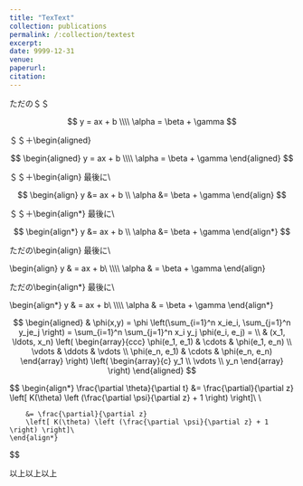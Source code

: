 ```yaml
---
title: "TexText"
collection: publications
permalink: /:collection/textest
excerpt:
date: 9999-12-31
venue:
paperurl:
citation:
---
```


ただの＄＄  

$$
    y = ax + b \\\\
    \alpha = \beta + \gamma
$$

＄＄＋\begin{aligned}  

$$
    \begin{aligned}
        y = ax + b \\\\
        \alpha = \beta + \gamma
    \end{aligned}
$$

＄＄＋\begin{align}  最後に\

$$
    \begin{align}
        y &= ax + b \\
        \alpha &= \beta + \gamma
    \end{align}
$$

＄＄＋\begin{align*}   最後に\

$$
    \begin{align*}
        y &= ax + b \\
        \alpha &= \beta + \gamma
    \end{align*}
$$

ただの\begin{align}   最後に\

\begin{align}
    y & = ax + b\ \\\\\\\\
    \alpha & = \beta + \gamma
\end{align}

ただの\begin{align*}   最後に\

\begin{align*}
    y & = ax + b\ \\\\\\\\
    \alpha & = \beta + \gamma
\end{align*}


$$
\begin{aligned}
    & \phi(x,y) = \phi \left(\sum_{i=1}^n x_ie_i, \sum_{j=1}^n y_je_j \right)
  = \sum_{i=1}^n \sum_{j=1}^n x_i y_j \phi(e_i, e_j) = \\
  & (x_1, \ldots, x_n) \left( \begin{array}{ccc}
      \phi(e_1, e_1) & \cdots & \phi(e_1, e_n) \\
      \vdots & \ddots & \vdots \\
      \phi(e_n, e_1) & \cdots & \phi(e_n, e_n)
    \end{array} \right)
  \left( \begin{array}{c}
      y_1 \\
      \vdots \\
      y_n
    \end{array} \right)
\end{aligned}
$$



$$
    \begin{align*}
        \frac{\partial \theta}{\partial t} &= \frac{\partial}{\partial z}
        \left[ K(\theta) \left (\frac{\partial \psi}{\partial z} + 1 \right) \right]\ \\

        &= \frac{\partial}{\partial z}
        \left[ K(\theta) \left (\frac{\partial \psi}{\partial z} + 1 \right) \right]\
    \end{align*}
$$


以上以上以上

